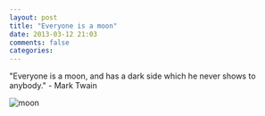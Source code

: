 ```yaml
---
layout: post
title: "Everyone is a moon"
date: 2013-03-12 21:03
comments: false
categories:
---
```


"Everyone is a moon, and has a dark side which he never shows to anybody." - Mark Twain
<!-- more -->

![moon](http://1.bp.blogspot.com/_9W3fkyH4VJk/Rx2NaGiFygI/AAAAAAAAAGg/mO3X9Kygugc/s1600/moonhi.jpg)
